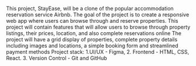 This project, StayEase, will be a clone of the popular accommodation reservation service Airbnb.
The goal of the project is to create a responsive web app where users can browse through and reserve properties.
This project will contain features that will allow users to browse through property listings, their prices, location, and also complete reservations online 
The project will have a grid display of properties, complete property details including images and locations, a simple booking form and streamlined payment methods
Project stack: 1.UI/UX - Figma, 2. Frontend - HTML, CSS, React. 3. Version Control - Git and GitHub
